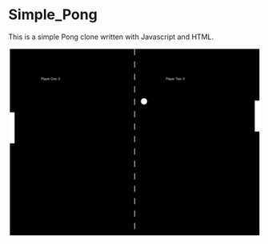 # Simple_Pong
This is a simple Pong clone written with Javascript and HTML.

![alt text](https://github.com/Tarzan9192/Simple_Pong/blob/master/Screenshot_20170510_154226.png?raw=true)
